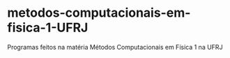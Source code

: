 # metodos-computacionais-em-fisica-1-UFRJ
Programas feitos na matéria Métodos Computacionais em Física 1 na UFRJ
